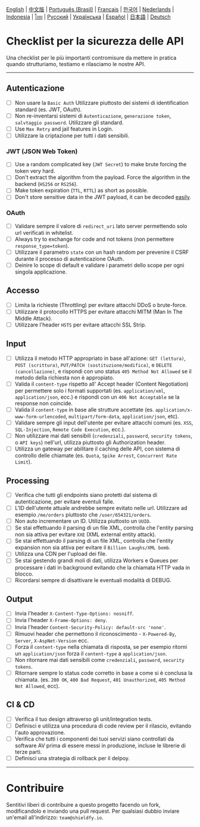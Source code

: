 [English](./README.md) | [中文版](./README-zh.md) | [Português (Brasil)](./README-pt_BR.md) | [Français](./README-fr.md) | [한국어](./README-ko.md) | [Nederlands](./README-nl.md) | [Indonesia](./README-id.md) | [ไทย](./README-th.md) | [Русский](./README-ru.md) | [Українська](./README-uk.md) | [Español](./README-es.md) | [日本語](./README-jp.md) | [Deutsch](./README-de.md)

# Checklist per la sicurezza delle API
Una checklist per le più importanti contromisure da mettere in pratica quando strutturiamo, testiamo e rilasciamo le nostre API.

------------------------------------------------------------------------------
## Autenticazione
- [ ] Non usare la `Basic Auth` Utilizzare piuttosto dei sistemi di identification standard (es. JWT, OAuth).
- [ ] Non re-inventarsi sistemi di `Autenticazione`, `generazione token`, `salvtaggio password`. Utilizzare gli standard.
- [ ] Use `Max Retry` and jail features in Login.
- [ ] Utilizzare la criptazione per tutti i dati sensibili.

### JWT (JSON Web Token)
- [ ] Use a random complicated key (`JWT Secret`) to make brute forcing the token very hard.
- [ ] Don't extract the algorithm from the payload. Force the algorithm in the backend (`HS256` or `RS256`).
- [ ] Make token expiration (`TTL`, `RTTL`) as short as possible.
- [ ] Don't store sensitive data in the JWT payload, it can be decoded [easily](https://jwt.io/#debugger-io).

### OAuth
- [ ] Validare sempre il valore di `redirect_uri` lato server permettendo solo url verificati in whitelist.
- [ ] Always try to exchange for code and not tokens (non permettere `response_type=token`).
- [ ] Utilizzare il parametro `state` con un hash random per prevenire il CSRF durante il processo di autenticazione OAuth.
- [ ] Deinire lo scope di default e validare i parametri dello scope per ogni singola applicazione.

## Accesso
- [ ] Limita la richieste (Throttling) per evitare attacchi DDoS o brute-force.
- [ ] Utilizzare il protocollo HTTPS per evitare attacchi MITM (Man In The Middle Attack).
- [ ] Utilizzare l'header `HSTS` per evitare attacchi SSL Strip.

## Input
- [ ] Utilizza il metodo HTTP appropriato in base all'azione: `GET (lettura)`, `POST (scrittura)`, `PUT/PATCH (sostituzione/modifica)`, e `DELETE (cancellazione)`, e rispondi con uno status `405 Method Not Allowed` se il metodo della richiesta non è appropiato.
- [ ] Valida il `content-type` rispetto all' Accept header (Content Negotiation) per permettere solo i formati supportati (es. `application/xml`, `application/json`, ecc.) e rispondi con un `406 Not Acceptable` se la response non coincide.
- [ ] Valida il `content-type` in base alle strutture accettate (es. `application/x-www-form-urlencoded`, `multipart/form-data`, `application/json`, etc).
- [ ] Validare sempre gli input dell'utente per evitare attacchi comuni (es. `XSS`, `SQL-Injection`, `Remote Code Execution`, ecc.).
- [ ] Non utilizzare mai dati sensibili (`credenziali`, `password`, `security tokens`, o `API keys`) nell'url, utilizza piuttosto gli Authorization header.
- [ ] Utilizza un gateway per abilitare il caching delle API, con sistema di controllo delle chiamate (es. `Quota`, `Spike Arrest`, `Concurrent Rate Limit`).

## Processing
- [ ] Verifica che tutti gli endpoints siano protetti dal sistema di autenticazione, per evitare eventuli falle.
- [ ] L'ID dell'utente attuale andrebbe sempre evitato nelle url. Utilizzare ad esempio `/me/orders` piuttosto che `/user/654321/orders`.
- [ ] Non auto incrementare un ID. Utilizza piuttosto un `UUID`.
- [ ] Se stai effettuando il parsing di un file XML, controlla che l'entity parsing non sia attiva per evitare `XXE` (XML external entity attack).
- [ ] Se stai effettuando il parsing di un file XML, controlla che l'entity expansion non sia attiva per evitare il `Billion Laughs/XML bomb`.
- [ ] Utilizza una CDN per l'upload dei file.
- [ ] Se stai gestendo grandi moli di dati, utilizza Workers e Queues per processare i dati in background evitando che la chiamata HTTP vada in blocco.
- [ ] Ricordarsi sempre di disattivare le eventuali modalità di DEBUG.

## Output
- [ ] Invia l'header `X-Content-Type-Options: nosniff`.
- [ ] Invia l'header `X-Frame-Options: deny`.
- [ ] Invia l'header `Content-Security-Policy: default-src 'none'`.
- [ ] Rimuovi header che permettono il riconoscimento - `X-Powered-By`, `Server`, `X-AspNet-Version` ecc.
- [ ] Forza il `content-type` nella chiamata di risposta, se per esempio ritorni un `application/json` forza il `content-type` a `application/json`.
- [ ] Non ritornare mai dati sensibili come `credenziali`, `password`, `security tokens`.
- [ ] Ritornare sempre lo status code corretto in base a come si è conclusa la chiamata. (es. `200 OK`, `400 Bad Request`, `401 Unauthorized`, `405 Method Not Allowed`, ecc).

## CI & CD
- [ ] Verifica il tuo design attraverso gli unit/integration tests.
- [ ] Definisci e utilizza una procedura di code review per il rilascio, evitando l'auto approvazione.
- [ ] Verifica che tutti i componenti dei tuoi servizi siano controllati da software AV prima di essere messi in produzione, incluse le librerie di terze parti.
- [ ] Definisci una strategia di rollback per il delpoy.

------------------------------------------------------------------------------

# Contribuire
Sentitivi liberi di contribuire a questo progetto facendo un fork, modificandolo e inviando una pull request.
Per qualsiasi dubbio inviare un'email all'indirizzo: `team@shieldfy.io`.
